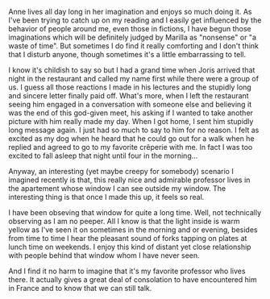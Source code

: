 Anne lives all day long in her imagination and enjoys so much doing it. As I've been trying to catch up on my reading and I easily get influenced by the behavior of people around me, even those in fictions, I have begun those imaginations which will be definitely judged by Marilla as "nonsense" or "a waste of time". But sometimes I do find it really comforting and I don't think that I disturb anyone, though sometimes it's a little embarrassing to tell.

I know it's childish to say so but I had a grand time when Joris arrived that night in the restaurant and called my name first while there were a group of us. I guess all those reactions I made in his lectures and the stupidly long and sincere letter finally paid off. What's more, when I left the restaurant seeing him engaged in a conversation with someone else and believing it was the end of this god-given meet, his asking if I wanted to take another picture with him really made my day. When I got home, I sent him stupidly long message again. I just had so much to say to him for no reason. I felt as excited as my dog when he heard that he could go out for a walk when he replied and agreed to go to my favorite crêperie with me. In fact I was too excited to fall asleep that night until four in the morning...

Anyway, an interesting (yet maybe creepy for somebody) scenario I imagined recently is that, this really nice and admirable professor lives in the apartement whose window I can see outside my window. The interesting thing is that once I made this up, it feels so real.

I have been obseving that window for quite a long time. Well, not technically observing as I am no peeper. All I know is that the light inside is warm yellow as I've seen it on sometimes in the morning and or evening, besides from time to time I hear the pleasant sound of forks tapping on plates at lunch time on weekends. I enjoy this kind of distant yet close relationship with people behind that window whom I have never seen.

And I find it no harm to imagine that it's my favorite professor who lives there. It actually gives a great deal of consolation to have encountered him in France and to know that we can still talk.